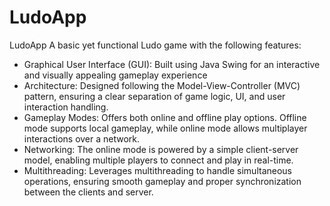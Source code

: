 # LudoApp
LudoApp
A basic yet functional Ludo game with the following features:
- Graphical User Interface (GUI): Built using Java Swing for an interactive and visually appealing gameplay experience
- Architecture: Designed following the Model-View-Controller (MVC) pattern, ensuring a clear separation of game logic, UI, and user interaction handling.
- Gameplay Modes: Offers both online and offline play options. Offline mode supports local gameplay, while online mode allows multiplayer interactions over a network.
- Networking: The online mode is powered by a simple client-server model, enabling multiple players to connect and play in real-time.
- Multithreading: Leverages multithreading to handle simultaneous operations, ensuring smooth gameplay and proper synchronization between the clients and server.
